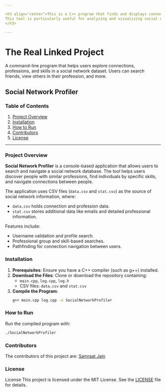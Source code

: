 ```yaml
---

<h3 align="center">This is a C++ program that finds and displays connections between the users. The data.csv file contains the list of names of people and the name of their friends. Connections Analyzer is a robust program developed to manage and analyze social network data from CSV files. It reads user connection data from `data/data.csv` and profession data from `data/stat.csv`. 
This tool is particularly useful for analyzing and visualizing social networks, providing insights into user professions and connections. By leveraging the various functions, users can easily explore and understand the relationships within a dataset.
</h3>

---
```


# The Real Linked Project

A command-line program that helps users explore connections, professions, and skills in a social network dataset. Users can search friends, view others in their profession, and more.

## Social Network Profiler

### Table of Contents
1. [Project Overview](#project-overview)
2. [Installation](#installation)
3. [How to Run](#how-to-run)
4. [Contributors](#contributors)
5. [License](#license)

---

### Project Overview
**Social Network Profiler** is a console-based application that allows users to search and navigate a social network database. The tool helps users discover people with similar professions, find individuals by specific skills, and navigate connections between people.

The application uses CSV files (`data.csv` and `stat.csv`) as the source of social network information, where:
- `data.csv` holds connection and profession data.
- `stat.csv` stores additional data like emails and detailed professional information.

Features include:
- Username validation and profile search.
- Professional group and skill-based searches.
- Pathfinding for connection navigation between users.

### Installation

1. **Prerequisites**: Ensure you have a C++ compiler (such as g++) installed.
2. **Download the Files**: Clone or download the repository containing:
   - `main.cpp`, `log.cpp`, `log.h`
   - CSV files: `data.csv` and `stat.csv`
3. **Compile the Program**:
   ```bash
   g++ main.cpp log.cpp -o SocialNetworkProfiler

### How to Run
Run the compiled program with:
```bash
./SocialNetworkProfiler
```

### Contributors
The contributors of this project are: [Samraat Jain](https://github.com/SamraatJain9)

### License
License
This project is licensed under the MIT License. See the [LICENSE](LICENSE.md) file for details.
